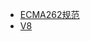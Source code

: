 - [ECMA262规范](https://www.ecma-international.org/publications/files/ECMA-ST/ECMA-262.pdf)
- [V8](https://github.com/v8/v8/blob/ad82a40509c5b5b4680d4299c8f08d6c6d31af3c/src/js/array.js#L1132)
